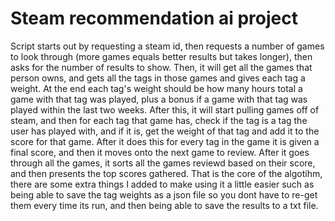 # Steam recommendation ai project
Script starts out by requesting a steam id, then requests a number of games to look through (more games equals better results but takes longer), then asks for the number of results to show. Then, it will get all the games that person owns, and gets all the tags in those games and gives each tag a weight. At the end each tag's weight should be how many hours total a game with that tag was played, plus a bonus if a game with that tag was played within the last two weeks. After this, it will start pulling games off of steam, and then for each tag that game has, check if the tag is a tag the user has played with, and if it is, get the weight of that tag and add it to the score for that game. After it does this for every tag in the game it is given a final score, and then it moves onto the next game to review. After it goes through all the games, it sorts all the games reviewd based on their score, and then presents the top scores gathered. That is the core of the algotihm, there are some extra things I added to make using it a little easier such as being able to save the tag weights as a json file so you dont have to re-get them every time its run, and then being able to save the results to a txt file.

